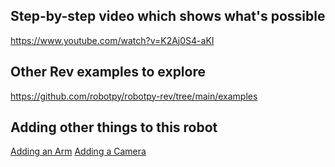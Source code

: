 ## Step-by-step video which shows what's possible
https://www.youtube.com/watch?v=K2Aj0S4-aKI

## Other Rev examples to explore
https://github.com/robotpy/robotpy-rev/tree/main/examples

## Adding other things to this robot
[Adding an Arm](Adding_Arm.md)
[Adding a Camera](Adding_Camera.md)
